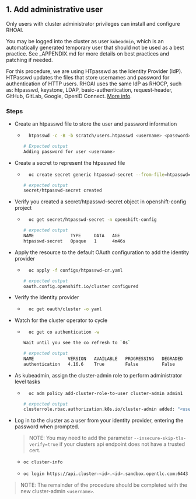 ## 1. Add administrative user

Only users with cluster administrator privileges can install and configure RHOAI.

You may be logged into the cluster as user `kubeadmin`, which is an automatically generated temporary user that should not be used as a best practice. See _APPENDIX.md for more details on best practices and patching if needed.

For this procedure, we are using HTpasswd as the Identity Provider (IdP). HTPasswd updates the files that store usernames and password for authentication of HTTP users. RHOAI uses the same IdP as RHOCP, such as: htpasswd, keystone, LDAP, basic-authentication, request-header, GitHub, GitLab, Google, OpenID Connect. [More info](https://docs.redhat.com/en/documentation/openshift_container_platform/4.15/html/authentication_and_authorization/understanding-identity-provider#supported-identity-providers).

### Steps

- Create an htpasswd file to store the user and password information

    - ```sh
        htpasswd -c -B -b scratch/users.htpasswd <username> <password>
        ```
         ```sh
        # Expected output
        Adding password for user <username>
        ```

- Create a secret to represent the htpasswd file

    - ```sh
        oc create secret generic htpasswd-secret --from-file=htpasswd=scratch/users.htpasswd -n openshift-config
        ```

         ```sh
        # expected output
        secret/htpasswd-secret created
        ```

- Verify you created a secret/htpasswd-secret object in openshift-config project

    - ```sh
        oc get secret/htpasswd-secret -n openshift-config
        ```
         ```sh
        # expected output
        NAME              TYPE     DATA   AGE
        htpasswd-secret   Opaque   1      4m46s
        ```

- Apply the resource to the default OAuth configuration to add the identity provider

    - ```sh
        oc apply -f configs/htpasswd-cr.yaml
        ```
         ```sh
        # expected output
        oauth.config.openshift.io/cluster configured
        ```

- Verify the identity provider

    - ```sh
        oc get oauth/cluster -o yaml
        ```

- Watch for the cluster operator to cycle

    - ```sh
        oc get co authentication -w
        ```

         ```sh
        Wait until you see the co refresh to `0s`
        
        # expected output
        NAME             VERSION   AVAILABLE   PROGRESSING   DEGRADED   SINCE   MESSAGE
        authentication   4.16.6    True        False         False      0s  
        ```
- As kubeadmin, assign the cluster-admin role to perform administrator level tasks

    - ```sh
        oc adm policy add-cluster-role-to-user cluster-admin admin1
        ```

         ```sh
        # expected output
        clusterrole.rbac.authorization.k8s.io/cluster-admin added: "<username>"
        ```

- Log in to the cluster as a user from your identity provider, entering the password when prompted. 

  > NOTE: You may need to add the parameter `--insecure-skip-tls-verify=true` if your clusters api endpoint does not have a trusted cert.

  - ```sh
    oc cluster-info 
    ```
  - ```sh
    oc login https://api.cluster-<id>.<id>.sandbox.opentlc.com:6443 --insecure-skip-tls-verify=true -u <username> -p <password>
    ```

> NOTE: The remainder of the procedure should be completed with the new cluster-admin `<username>`.
